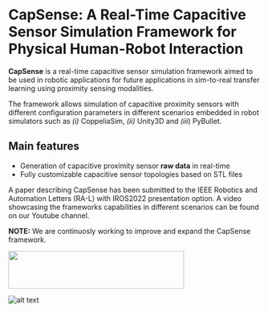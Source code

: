 # CapSense: A Real-Time Capacitive Sensor Simulation Framework for Physical Human-Robot Interaction

**CapSense** is a real-time capacitive sensor simulation framework aimed to be used in robotic applications for future applications in sim-to-real transfer learning using proximity sensing modalities.

The framework allows simulation of capacitive proximity sensors with different configuration parameters in different scenarios embedded in robot simulators such as *(i)* CoppeliaSim, *(ii)* Unity3D and *(iii*) PyBullet.

## Main features

* Generation of capacitive proximity sensor **raw data** in real-time
* Fully customizable capacitive sensor topologies based on STL files

A paper describing CapSense has been submitted to the IEEE Robotics and Automation Letters (RA-L) with IROS2022 presentation option. 
A video showcasing the frameworks capabilities in different scenarios can be found on our Youtube channel.

**NOTE:** We are continuosly working to improve and expand the CapSense framework. 

<img src="https://www.aau.at/wp-content/uploads/2021/02/efrelogo.png" width="350" height="75" />        

![alt text](https://www.aau.at/wp-content/uploads/2021/02/KWF_FE_pos-aubergine-120x120.png)


